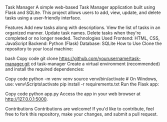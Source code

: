Task Manager
A simple web-based Task Manager application built using Flask and SQLite. This project allows users to add, view, update, and delete tasks using a user-friendly interface.

Features
Add new tasks along with descriptions.
View the list of tasks in an organized manner.
Update task names.
Delete tasks when they're completed or no longer needed.
Technologies Used
Frontend: HTML, CSS, JavaScript
Backend: Python (Flask)
Database: SQLite
How to Use
Clone the repository to your local machine:

bash
Copy code
git clone https://github.com/yourusername/task-manager.git
cd task-manager
Create a virtual environment (recommended) and install the required dependencies:


Copy code
python -m venv venv
source venv/bin/activate  # On Windows, use: venv\Scripts\activate
pip install -r requirements.txt
Run the Flask app:


Copy code
python app.py
Access the app in your web browser at http://127.0.0.1:5000.

Contributions
Contributions are welcome! If you'd like to contribute, feel free to fork this repository, make your changes, and submit a pull request.

 
